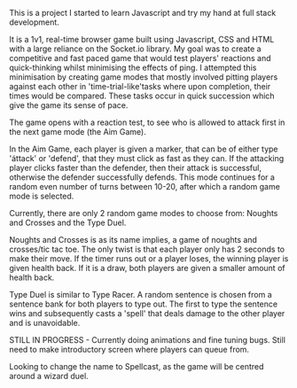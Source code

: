 This is a project I started to learn Javascript and try my hand at full stack development.

It is a 1v1, real-time browser game built using Javascript, CSS and HTML with a large reliance on the Socket.io library. My goal was to create a competitive and fast paced game that would test
players' reactions and quick-thinking whilst minimising the effects of ping. I attempted this minimisation by creating game modes that mostly
involved pitting players against each other in 'time-trial-like'tasks where upon completion, their times would be compared. These tasks occur in quick succession which give the game its sense
of pace.

The game opens with a reaction test, to see who is allowed to attack first in the next game mode (the Aim Game).

In the Aim Game, each player is given a marker, that can be of either type 'áttack' or 'defend', that they must click as fast as they can. If the attacking player clicks faster than the defender,
then their attack is successful, otherwise the defender successfully defends.
This mode continues for a random even number of turns between 10-20, after which a random game mode is selected.

Currently, there are only 2 random game modes to choose from: Noughts and Crosses and the Type Duel.

Noughts and Crosses is as its name implies, a game of noughts and crosses/tic tac toe. The only twist is that each player only has 2 seconds to make their move. If the timer runs out or a player loses, the winning player is given health back. If it is a draw, both players are given a smaller amount of health back.

Type Duel is similar to Type Racer. A random sentence is chosen from a sentence bank for both players to type out. The first to type the sentence wins and subsequently casts a 'spell' that deals damage
to the other player and is unavoidable.


STILL IN PROGRESS - Currently doing animations and fine tuning bugs. Still need to make introductory screen where players can queue from.

Looking to change the name to Spellcast, as the game will be centred around a wizard duel.
